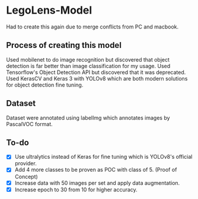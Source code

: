 # LegoLens-Model
Had to create this again due to merge conflicts from PC and macbook.
## Process of creating this model
Used mobilenet to do image recognition but discovered that object detection is far better than image classification for my usage.
Used Tensorflow's Object Detection API but discovered that it was deprecated.
Used KerasCV and Keras 3 with YOLOv8 which are both modern solutions for object detection fine tuning.

## Dataset
Dataset were annotated using labelImg which annotates images by PascalVOC format.

## To-do
- [x] Use ultralytics instead of Keras for fine tuning which is YOLOv8's official provider.
- [x] Add 4 more classes to be proven as POC with class of 5. (Proof of Concept)
- [x] Increase data with 50 images per set and apply data augmentation.
- [x] Increase epoch to 30 from 10 for higher accuracy.